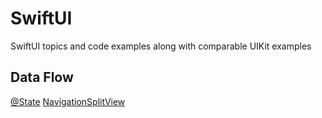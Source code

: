 # SwiftUI
SwiftUI topics and code examples along with comparable UIKit examples

## Data Flow </br> 
[@State](/DataFlow-State.md)
[NavigationSplitView](/NavigationSplitView.md)
